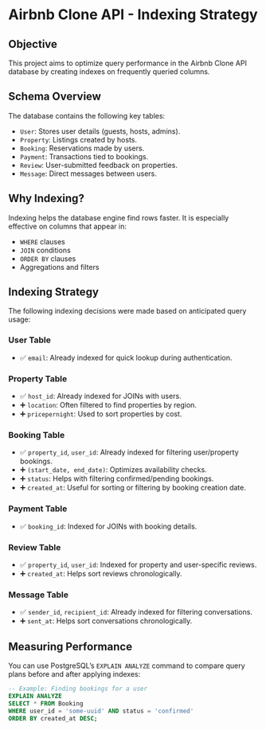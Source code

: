 # Airbnb Clone API - Indexing Strategy

## Objective

This project aims to optimize query performance in the Airbnb Clone API database by creating indexes on frequently queried columns.

## Schema Overview

The database contains the following key tables:
- `User`: Stores user details (guests, hosts, admins).
- `Property`: Listings created by hosts.
- `Booking`: Reservations made by users.
- `Payment`: Transactions tied to bookings.
- `Review`: User-submitted feedback on properties.
- `Message`: Direct messages between users.

## Why Indexing?

Indexing helps the database engine find rows faster. It is especially effective on columns that appear in:
- `WHERE` clauses
- `JOIN` conditions
- `ORDER BY` clauses
- Aggregations and filters

## Indexing Strategy

The following indexing decisions were made based on anticipated query usage:

### User Table
- ✅ `email`: Already indexed for quick lookup during authentication.

### Property Table
- ✅ `host_id`: Already indexed for JOINs with users.
- ➕ `location`: Often filtered to find properties by region.
- ➕ `pricepernight`: Used to sort properties by cost.

### Booking Table
- ✅ `property_id`, `user_id`: Already indexed for filtering user/property bookings.
- ➕ `(start_date, end_date)`: Optimizes availability checks.
- ➕ `status`: Helps with filtering confirmed/pending bookings.
- ➕ `created_at`: Useful for sorting or filtering by booking creation date.

### Payment Table
- ✅ `booking_id`: Indexed for JOINs with booking details.

### Review Table
- ✅ `property_id`, `user_id`: Indexed for property and user-specific reviews.
- ➕ `created_at`: Helps sort reviews chronologically.

### Message Table
- ✅ `sender_id`, `recipient_id`: Already indexed for filtering conversations.
- ➕ `sent_at`: Helps sort conversations chronologically.

## Measuring Performance

You can use PostgreSQL’s `EXPLAIN ANALYZE` command to compare query plans before and after applying indexes:

```sql
-- Example: Finding bookings for a user
EXPLAIN ANALYZE
SELECT * FROM Booking
WHERE user_id = 'some-uuid' AND status = 'confirmed'
ORDER BY created_at DESC;
